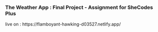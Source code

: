 <h3>The Weather App : Final Project - Assignment for SheCodes Plus</h3>
<p>live on :  https://flamboyant-hawking-d03527.netlify.app/ </p>
